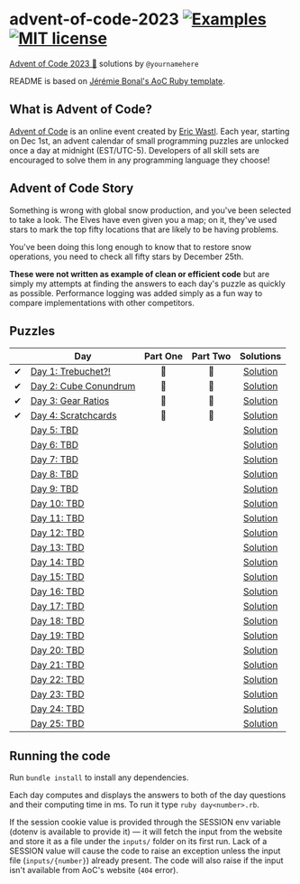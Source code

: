 # advent-of-code-2023 [![Examples](../../actions/workflows/examples.yml/badge.svg)](../../actions/workflows/examples.yml) [![MIT license](https://img.shields.io/badge/License-MIT-blue.svg)](https://opensource.org/licenses/MIT)

[Advent of Code 2023 🎄](https://adventofcode.com/year/2023) solutions by `@yournamehere`

README is based on [Jérémie Bonal's AoC Ruby template](https://github.com/aquaj/adventofcode-template).

## What is Advent of Code?
[Advent of Code](http://adventofcode.com) is an online event created by [Eric Wastl](https://twitter.com/ericwastl).
Each year, starting on Dec 1st, an advent calendar of small programming puzzles are unlocked once a day at midnight
(EST/UTC-5). Developers of all skill sets are encouraged to solve them in any programming language they choose!

## Advent of Code Story

Something is wrong with global snow production, and you've been selected to take a look. The Elves have even given you a map; on it, they've used stars to mark the top fifty locations that are likely to be having problems.

You've been doing this long enough to know that to restore snow operations, you need to check all fifty stars by December 25th.

**These were not written as example of clean or efficient code** but are simply my attempts at finding the answers to
each day's puzzle as quickly as possible. Performance logging was added simply as a fun way to compare implementations
with other competitors.

## Puzzles

<!-- On-hand emojis: ⏳ ✔ 🌟 -->
|       | Day                                                          | Part One | Part Two | Solutions
| :---: | ---                                                          | :---:    | :---:    | :---:
| ✔     | [Day 1: Trebuchet?!](https://adventofcode.com/2023/day/1)    | 🌟       | 🌟       | [Solution](day-01.rb)
| ✔     | [Day 2: Cube Conundrum](https://adventofcode.com/2023/day/2) | 🌟       | 🌟       | [Solution](day-02.rb)
| ✔     | [Day 3: Gear Ratios](https://adventofcode.com/2023/day/3)    | 🌟       | 🌟       | [Solution](day-03.rb)
| ✔     | [Day 4: Scratchcards](https://adventofcode.com/2023/day/4)   | 🌟       | 🌟       | [Solution](day-04.rb)
|       | [Day 5: TBD](https://adventofcode.com/2023/day/5)            |          |          | [Solution](day-05.rb)
|       | [Day 6: TBD](https://adventofcode.com/2023/day/6)            |          |          | [Solution](day-06.rb)
|       | [Day 7: TBD](https://adventofcode.com/2023/day/7)            |          |          | [Solution](day-07.rb)
|       | [Day 8: TBD](https://adventofcode.com/2023/day/8)            |          |          | [Solution](day-08.rb)
|       | [Day 9: TBD](https://adventofcode.com/2023/day/9)            |          |          | [Solution](day-09.rb)
|       | [Day 10: TBD](https://adventofcode.com/2023/day/10)          |          |          | [Solution](day-10.rb)
|       | [Day 11: TBD](https://adventofcode.com/2023/day/11)          |          |          | [Solution](day-11.rb)
|       | [Day 12: TBD](https://adventofcode.com/2023/day/12)          |          |          | [Solution](day-12.rb)
|       | [Day 13: TBD](https://adventofcode.com/2023/day/13)          |          |          | [Solution](day-13.rb)
|       | [Day 14: TBD](https://adventofcode.com/2023/day/14)          |          |          | [Solution](day-14.rb)
|       | [Day 15: TBD](https://adventofcode.com/2023/day/15)          |          |          | [Solution](day-15.rb)
|       | [Day 16: TBD](https://adventofcode.com/2023/day/16)          |          |          | [Solution](day-16.rb)
|       | [Day 17: TBD](https://adventofcode.com/2023/day/17)          |          |          | [Solution](day-17.rb)
|       | [Day 18: TBD](https://adventofcode.com/2023/day/18)          |          |          | [Solution](day-18.rb)
|       | [Day 19: TBD](https://adventofcode.com/2023/day/19)          |          |          | [Solution](day-19.rb)
|       | [Day 20: TBD](https://adventofcode.com/2023/day/20)          |          |          | [Solution](day-20.rb)
|       | [Day 21: TBD](https://adventofcode.com/2023/day/21)          |          |          | [Solution](day-21.rb)
|       | [Day 22: TBD](https://adventofcode.com/2023/day/22)          |          |          | [Solution](day-22.rb)
|       | [Day 23: TBD](https://adventofcode.com/2023/day/23)          |          |          | [Solution](day-23.rb)
|       | [Day 24: TBD](https://adventofcode.com/2023/day/24)          |          |          | [Solution](day-24.rb)
|       | [Day 25: TBD](https://adventofcode.com/2023/day/25)          |          |          | [Solution](day-25.rb)

## Running the code

Run `bundle install` to install any dependencies.

Each day computes and displays the answers to both of the day questions and their computing time in ms. To run it type `ruby day<number>.rb`.

If the session cookie value is provided through the SESSION env variable (dotenv is available to provide it) — it will
fetch the input from the website and store it as a file under the `inputs/` folder on its first run.
Lack of a SESSION value will cause the code to raise an exception unless the input file (`inputs/{number}`) already
present. The code will also raise if the input isn't available from AoC's website (`404` error).
